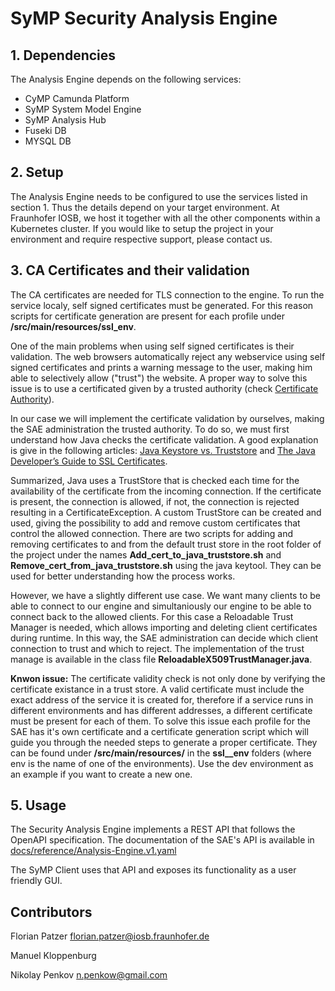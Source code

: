 # SyMP Security Analysis Engine

## 1. Dependencies
The Analysis Engine depends on the following services:

- CyMP Camunda Platform
- SyMP System Model Engine
- SyMP Analysis Hub
- Fuseki DB
- MYSQL DB

## 2. Setup
The Analysis Engine needs to be configured to use the services listed in section 1. Thus the details depend on your target environment. At Fraunhofer IOSB, we host it together with all the other components within a Kubernetes cluster. If you would like to setup the project in your environment and require respective support, please contact us.


## 3. CA Certificates and their validation

The CA certificates are needed for TLS connection to the engine. To run the service localy, self signed certificates must be generated. For this reason scripts for certificate generation are present for each profile under **/src/main/resources/ssl_env**.

One of the main problems when using self signed certificates is their validation. The web browsers automatically reject any webservice using self signed certificates and prints a warning message to the user, making him able to selectively allow ("trust") the website. A proper way to solve this issue is to use a certificated given by a trusted authority (check [Certificate Authority](https://en.wikipedia.org/wiki/Certificate_authority)).

In our case we will implement the certificate validation by ourselves, making the SAE administration the trusted authority. To do so, we must first understand how Java checks the certificate validation. A good explanation is give in the following articles: [Java Keystore vs. Truststore](https://www.baeldung.com/java-keystore-truststore-difference) and [The Java Developer’s Guide to SSL Certificates](https://medium.com/@codebyamir/the-java-developers-guide-to-ssl-certificates-b78142b3a0fc). 

Summarized, Java uses a TrustStore that is checked each time for the availability of the certificate from the incoming connection. If the certificate is present, the connection is allowed, if not, the connection is rejected resulting in a CertificateException. A custom TrustStore can be created and used, giving the possibility to add and remove custom certificates that control the allowed connection. There are two scripts for adding and removing certificates to and from the default trust store in the root folder of the project under the names **Add_cert_to_java_truststore.sh** and **Remove_cert_from_java_truststore.sh** using the java keytool. They can be used for better understanding how the process works.

However, we have a slightly different use case. We want many clients to be able to connect to our engine and simultaniously our engine to be able to connect back to the allowed clients. For this case a Reloadable Trust Manager is needed, which allows importing and deleting client certificates during runtime. In this way, the SAE administration can decide which client connection to trust and which to reject. The implementation of the trust manage is available in the class file **ReloadableX509TrustManager.java**.

**Knwon issue:**
The certificate validity check is not only done by verifying the certificate existance in a trust store. A valid certificate must include the exact address of the service it is created for, therefore if a service runs in different environments and has different addresses, a different certificate must be present for each of them. To solve this issue each profile for the SAE has it's own certificate and a certificate generation script which will guide you through the needed steps to generate a proper certificate. They can be found under **/src/main/resources/** in the **ssl__env** folders (where env is the name of one of the environments). Use the dev environment as an example if you want to create a new one.

## 5. Usage

The Security Analysis Engine implements a REST API that follows the OpenAPI specification. The documentation of the SAE's API is available in [docs/reference/Analysis-Engine.v1.yaml](docs/reference/Analysis-Engine.v1.yaml)

The SyMP Client uses that API and exposes its functionality as a user friendly GUI.

## Contributors
Florian Patzer <florian.patzer@iosb.fraunhofer.de>

Manuel Kloppenburg

Nikolay Penkov <n.penkow@gmail.com>
